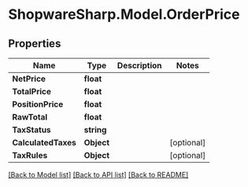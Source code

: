 # ShopwareSharp.Model.OrderPrice

## Properties

Name | Type | Description | Notes
------------ | ------------- | ------------- | -------------
**NetPrice** | **float** |  | 
**TotalPrice** | **float** |  | 
**PositionPrice** | **float** |  | 
**RawTotal** | **float** |  | 
**TaxStatus** | **string** |  | 
**CalculatedTaxes** | **Object** |  | [optional] 
**TaxRules** | **Object** |  | [optional] 

[[Back to Model list]](../../README.md#documentation-for-models) [[Back to API list]](../../README.md#documentation-for-api-endpoints) [[Back to README]](../../README.md)


